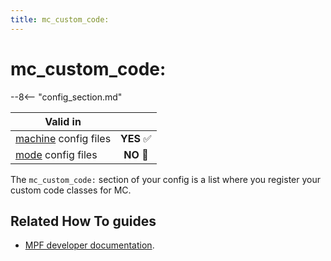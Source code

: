 ```yaml
---
title: mc_custom_code:
---
```


# mc_custom_code:


--8<-- "config_section.md"

| Valid in | |
|-----|:----:|
|[machine](instructions/machine_config.md) config files |**YES** :white_check_mark:|
|[mode](instructions/mode_config.md) config files|**NO** :no_entry_sign:|

The `mc_custom_code:` section of your config is a list where you
register your custom code classes for MC.

## Related How To guides

* [MPF developer
    documentation](http://developer.missionpinball.org/en/dev/code/machine_code.html).
